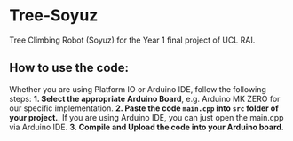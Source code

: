 # Tree-Soyuz
Tree Climbing Robot (Soyuz) for the Year 1 final project of UCL RAI.

## How to use the code:
Whether you are using Platform IO or Arduino IDE, follow the following steps:
**1. Select the appropriate Arduino Board**, e.g. Arduino MK ZERO for our specific implementation.
**2. Paste the code `main.cpp` into `src` folder of your project.**. If you are using Arduino IDE, you can just open the main.cpp via Arduino IDE.
**3. Compile and Upload the code into your Arduino board**.

